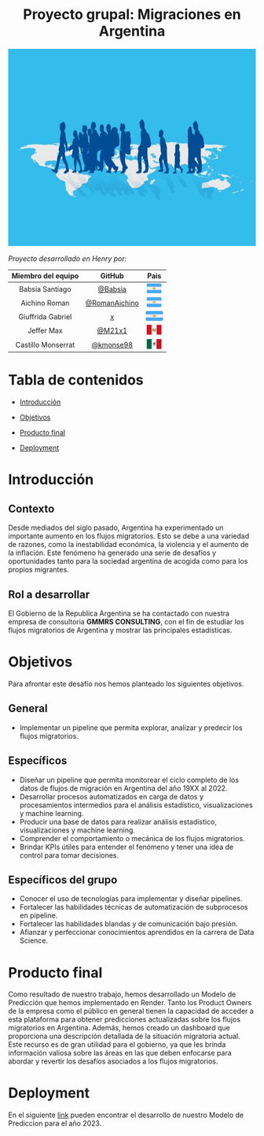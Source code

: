 <h1 align="center"> Proyecto grupal: Migraciones en Argentina </h1>
<p align="center">
   <img width="700" height="400" src="img/portada3.jpg">
   </p>
   

*Proyecto desarrollado en Henry por:*

<div align="center">

| Miembro del equipo | GitHub |Pais
|:-----------:|:-----------:|:-----------:|
| Babsia Santiago   | [@Babsia](https://github.com/Babsia)   |	<img width="30" height="20" src="img/icono-plano-del-cuadrado-vector-de-la-bandera-argentina-102753340.png">
| Aichino Roman          |  [@RomanAichino](https://github.com/RomanAichino)         |<img width="30" height="20" src="img/icono-plano-del-cuadrado-vector-de-la-bandera-argentina-102753340.png">
| Giuffrida Gabriel | [x](x)   |<img width="35" height="20" src="img/icono-plano-del-cuadrado-vector-de-la-bandera-argentina-102753340.png">
| Jeffer Max        |[@M21x1](https://github.com/M21x1)           |	<img width="30" height="20" src="img/Peru_bandera.png">
| Castillo Monserrat  | [@kmonse98](https://github.com/kmonse98)   |<img width="30" height="20" src="img/Flag_of_Mexico.png">

</div>

# Tabla de contenidos
* [Introducción](#Introducción)

* [Objetivos](#Objetivos)

* [Producto final](#Producto-final)

* [Deployment](#Deployment)




# Introducción
 
## Contexto 
Desde mediados del siglo pasado, Argentina ha experimentado un importante aumento en los flujos migratorios. Esto se debe a una variedad de razones, como la inestabilidad económica, la violencia y el aumento de la inflación. Este fenómeno ha generado una serie de desafíos y oportunidades tanto para la sociedad argentina de acogida como para los propios migrantes.

## Rol a desarrollar

El Gobierno de la Republica Argentina se ha contactado con nuestra empresa de consultoria **GMMRS CONSULTING**, con el fin de estudiar los flujos migratorios de Argentina y mostrar las principales estadísticas.

# Objetivos

Para afrontar este desafío nos hemos planteado los siguientes objetivos.
## General

* Implementar un pipeline que permita explorar, analizar y predecir los flujos migratorios. 

## Específicos
* Diseñar un pipeline que permita monitorear el ciclo completo de los datos de flujos de migración en Argentina del año 19XX al 2022. 
* Desarrollar procesos automatizados en carga de datos y procesamientos intermedios para el análisis estadístico, visualizaciones y machine learning.
* Producir una base de datos para realizar análisis estadístico, visualizaciones y machine learning.
* Comprender el comportamiento o mecánica de los flujos migratorios.
* Brindar KPIs útiles para entender el fenómeno y tener una idea de control para tomar decisiones.
## Específicos del grupo
* Conocer el uso de tecnologías para implementar y diseñar pipelines.
* Fortalecer las habilidades técnicas de automatización de subprocesos en pipeline.
* Fortalecer las habilidades blandas y de comunicación bajo presión.
* Afianzar y perfeccionar conocimientos aprendidos en la carrera de Data Science.
# Producto final 
Como resultado de nuestro trabajo, hemos desarrollado un Modelo de Predicción que hemos implementado en Render. Tanto los Product Owners de la empresa como el público en general tienen la capacidad de acceder a esta plataforma para obtener predicciones actualizadas sobre los flujos migratorios en Argentina. Además, hemos creado un dashboard que proporciona una descripción detallada de la situación migratoria actual. Este recurso es de gran utilidad para el gobierno, ya que les brinda información valiosa sobre las áreas en las que deben enfocarse para abordar y revertir los desafíos asociados a los flujos migratorios.

# Deployment

En el siguiente [link](https://machinelearning-nnfl.onrender.com/docs) pueden encontrar el desarrollo de nuestro Modelo de Prediccion para el año 2023.















